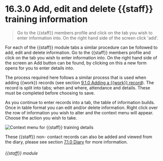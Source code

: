 # 16.3.0    Add, edit and delete {{staff}} training information

> Go to the {{staff}} members profile and click on the tab you wish to enter information into. On the right hand side of the screen click 'add'. 

For each of the {{staff}} module tabs a similar procedure can be followed to add, edit and delete information. Go to the {{staff}} members profile and click on the tab you wish to enter information into. On the right hand side of the screen an Add button can be found, by clicking on this a new form opens for you to enter details into.

The process required here follows a similar process that is used when adding {{work}} records (see section [9.1.0  Adding a {{work}} record](/help/index/v/{{version}}/p/9.1.0)). The record is split into tabs; when and where, attendance and details. These must be completed before choosing to save. 

As you continue to enter records into a tab, the table of information builds. Once in table format you can edit and/or delete information. Right click over the row of information you wish to alter and the context menu will appear. Choose the action you wish to take.

![Context menu for {{staff}} training details]({{imgpath}}122a.png)

These {{staff}} non- contact records can also be added and viewed from the diary, please see section [7.1.0  Diary](/help/index/v/{{version}}/p/7.1.0) for more information. 

###### {{staff}} module

